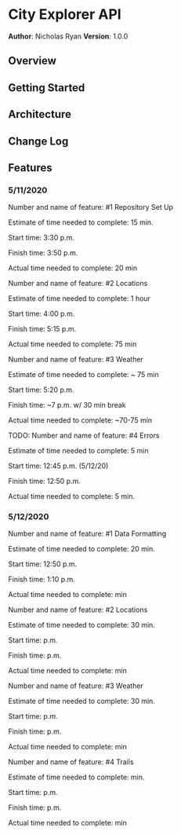 # City Explorer API

**Author**: Nicholas Ryan
**Version**: 1.0.0

## Overview
<!-- Provide a high level overview of what this application is and why you are building it, beyond the fact that it's an assignment for this class. (i.e. What's your problem domain?) -->

## Getting Started
<!-- What are the steps that a user must take in order to build this app on their own machine and get it running? -->

## Architecture
<!-- Provide a detailed description of the application design. What technologies (languages, libraries, etc) you're using, and any other relevant design information. -->

## Change Log
<!-- Use this area to document the iterative changes made to your application as each feature is successfully implemented. Use time stamps. Here's an examples:

01-01-2001 4:59pm - Application now has a fully-functional express server, with a GET route for the location resource.

## Credits and Collaborations
<!-- Give credit (and a link) to other people or resources that helped you build this application. -->



## Features
### 5/11/2020
Number and name of feature: #1 Repository Set Up

Estimate of time needed to complete: 15 min.

Start time: 3:30 p.m.

Finish time: 3:50 p.m.

Actual time needed to complete: 20 min


Number and name of feature: #2 Locations

Estimate of time needed to complete: 1 hour

Start time: 4:00 p.m.

Finish time: 5:15 p.m.

Actual time needed to complete: 75 min


Number and name of feature: #3 Weather

Estimate of time needed to complete: ~ 75 min

Start time: 5:20 p.m.

Finish time: ~7 p.m. w/ 30 min break

Actual time needed to complete: ~70-75 min

TODO:
Number and name of feature: #4 Errors

Estimate of time needed to complete: 5 min

Start time: 12:45 p.m. (5/12/20)

Finish time: 12:50 p.m.

Actual time needed to complete: 5 min.


### 5/12/2020
Number and name of feature: #1 Data Formatting

Estimate of time needed to complete: 20 min.

Start time: 12:50 p.m.

Finish time: 1:10 p.m.

Actual time needed to complete: min


Number and name of feature: #2 Locations

Estimate of time needed to complete: 30 min.

Start time: p.m.

Finish time: p.m.

Actual time needed to complete: min


Number and name of feature: #3 Weather

Estimate of time needed to complete: 30 min.

Start time: p.m.

Finish time: p.m.

Actual time needed to complete: min


Number and name of feature: #4 Trails

Estimate of time needed to complete: min.

Start time: p.m.

Finish time: p.m.

Actual time needed to complete: min
